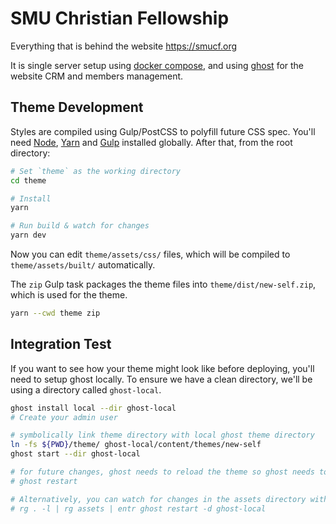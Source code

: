 # SMU Christian Fellowship

Everything that is behind the website https://smucf.org

It is single server setup using [docker compose](https://docs.docker.com/compose/),
and using [ghost](https://ghost.org) for the website CRM and members management.


## Theme Development

Styles are compiled using Gulp/PostCSS to polyfill future CSS spec.
You'll need [Node](https://nodejs.org/), [Yarn](https://yarnpkg.com/) and
[Gulp](https://gulpjs.com) installed globally. After that, from the root directory:


```bash
# Set `theme` as the working directory
cd theme

# Install
yarn

# Run build & watch for changes
yarn dev
```

Now you can edit `theme/assets/css/` files, which will be compiled to `theme/assets/built/` automatically.

The `zip` Gulp task packages the theme files into `theme/dist/new-self.zip`, which is used for the theme.

```bash
yarn --cwd theme zip
```

## Integration Test

If you want to see how your theme might look like before deploying, you'll need to setup ghost locally.
To ensure we have a clean directory, we'll be using a directory called `ghost-local`.

```bash
ghost install local --dir ghost-local
# Create your admin user

# symbolically link theme directory with local ghost theme directory
ln -fs ${PWD}/theme/ ghost-local/content/themes/new-self
ghost start --dir ghost-local

# for future changes, ghost needs to reload the theme so ghost needs to be restarted.
# ghost restart

# Alternatively, you can watch for changes in the assets directory with a separate process and restart on changes
# rg . -l | rg assets | entr ghost restart -d ghost-local
```
